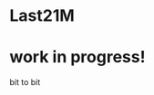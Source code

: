 # Last21M
<!-- index.html -->
<!DOCTYPE html>
<html>
  <head>
    <meta charset="UTF-8">
    <title>Last 21M</title>
  </head>
  <body>
    <h1>work in progress!</h1>
    <p>bit to bit</p>
  </body>
</html>
